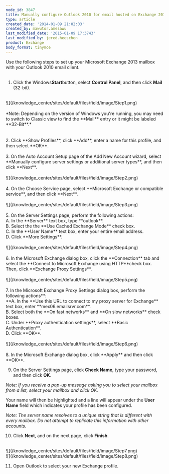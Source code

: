 ```yaml
---
node_id: 3847
title: Manually configure Outlook 2010 for email hosted on Exchange 2013
type: article
created_date: '2014-01-09 21:02:03'
created_by: mawutor.amesawu
last_modified_date: '2015-01-09 17:3743'
last_modified_by: jered.heeschen
product: Exchange
body_format: tinymce
---
```


Use the following steps to set up your Microsoft Exchange 2013 mailbox
with your Outlook 2010 email client.<br>
 <br>
 1. Click the Windows**Start**button, select **Control Panel**, and then
click **Mail** (32-bit).<br>
 <br>
 ![](/knowledge_center/sites/default/files/field/image/Step1.png)<br>
 <br>
 *Note: Depending on the version of Windows you're running, you may need
to switch to Classic view to find the **Mail** entry or it might be
labeled **32-Bit**.*<br>
 <br>
 <br>
 2. Click **Show Profiles**, click **Add**, enter a name for this
profile, and then select **OK**.<br>
 <br>
 3. On the Auto Account Setup page of the Add New Account wizard, select
**Manually configure server settings or additional server types**, and
then click **Next**.<br>
 <br>
 ![](/knowledge_center/sites/default/files/field/image/Step2.png)<br>
 <br>
 4. On the Choose Service page, select **Microsoft Exchange or
compatible service**, and then click **Next**.<br>
 <br>
 ![](/knowledge_center/sites/default/files/field/image/Step3.png)<br>
 <br>
 5. On the Server Settings page, perform the following actions:<br>
      A. In the **Server** text box, type **outlook**.<br>
      B. Select the  the **Use Cached Exchange Mode** check box.<br>
      C. In the **User Name** text box, enter your entire email
address.<br>
      D. Click **More Settings**.<br>
 <br>
 ![](/knowledge_center/sites/default/files/field/image/Step4.png)<br>
 <br>
 6. In the Microsoft Exchange dialog box, click the **Connection** tab
and select the **Connect to Microsoft Exchange using HTTP**check box.
Then, click **Exchange Proxy Settings**.<br>
 <br>
 ![](/knowledge_center/sites/default/files/field/image/Step5.png)<br>
 <br>
 7. In the Microsoft Exchange Proxy Settings dialog box, perform the
following actions**:<br>
     **A. In the **Use this URL to connect to my proxy server for
Exchange** text box, enter **mex06.emailsrvr.com**.<br>
      B. Select both the **On fast networks** and **On slow networks**
check boxes.<br>
      C. Under **Proxy authentication settings**, select **Basic
Authentication**.<br>
      D. Click **OK**.<br>
 <br>
 ![](/knowledge_center/sites/default/files/field/image/Step6.png)<br>
 <br>
 8. In the Microsoft Exchange dialog box, click **Apply** and then click
**OK**.

9. On the Server Settings page, click **Check Name**, type your
password, and then click **OK**.

*Note: If you receive a pop-up message asking you to select your mailbox
from a list, select your mailbox and click OK.*

Your name will then be highlighted and a line will appear under the
**User Name**  field which indicates your profile has been configured.

*Note: The server name resolves to a unique string that is different
with every mailbox. Do not attempt to replicate this information with
other accounts.*

10. Click **Next**, and on the next page, click **Finish**.<br>
 <br>
 ![](/knowledge_center/sites/default/files/field/image/Step7.png)<br>
 ![](/knowledge_center/sites/default/files/field/image/Step8.png)

11. Open Outlook to select your new Exchange profile.

